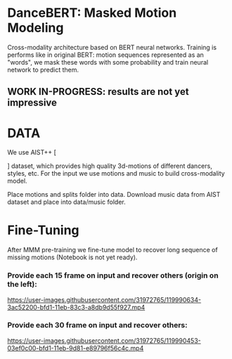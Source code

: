# DanceBERT: Masked Motion Modeling

Cross-modality architecture based on BERT neural networks. Training is performs like in original BERT: motion sequences represented as an "words", we mask these words with some probability and train neural network to predict them.

## WORK IN-PROGRESS: results are not yet impressive



# DATA

We use AIST++ [

[link]: https://github.com/google/aistplusplus_api

] dataset, which provides high quality 3d-motions of different dancers, styles, etc. For the input we use motions and music to build cross-modality model.

Place motions and splits folder into data. Download music data from AIST dataset and place into data/music folder.

# Fine-Tuning

After MMM pre-training we fine-tune model to recover long sequence of missing motions (Notebook is not yet ready).

### Provide each 15 frame on input and recover others (origin on the left):

https://user-images.githubusercontent.com/31972765/119990634-3ac52200-bfd1-11eb-83c3-a8db9d55f927.mp4

### Provide each 30 frame on input and recover others:

https://user-images.githubusercontent.com/31972765/119990453-03ef0c00-bfd1-11eb-9d81-e89796f56c4c.mp4
